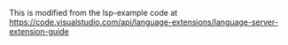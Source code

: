 This is modified from the lsp-example code at https://code.visualstudio.com/api/language-extensions/language-server-extension-guide
